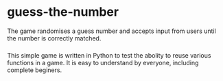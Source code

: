 # guess-the-number
The game randomises a guess number and accepts input from users until the number is correctly matched.

###
This simple game is written in Python to test the abolity to reuse various functions in a game.
It is easy to understand by everyone, including complete beginers.
